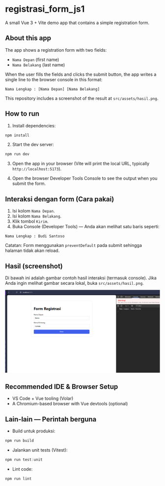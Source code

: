 # registrasi_form_js1

A small Vue 3 + Vite demo app that contains a simple registration form.

## About this app

The app shows a registration form with two fields:

- `Nama Depan` (first name)
- `Nama Belakang` (last name)

When the user fills the fields and clicks the submit button, the app writes a single line to the browser console in this format:

```
Nama Lengkap : [Nama Depan] [Nama Belakang]
```

This repository includes a screenshot of the result at `src/assets/hasil.png`.

## How to run

1. Install dependencies:

```powershell
npm install
```

2. Start the dev server:

```powershell
npm run dev
```

3. Open the app in your browser (Vite will print the local URL, typically `http://localhost:5173`).

4. Open the browser Developer Tools Console to see the output when you submit the form.

## Interaksi dengan form (Cara pakai)

1. Isi kolom `Nama Depan`.
2. Isi kolom `Nama Belakang`.
3. Klik tombol `Kirim`.
4. Buka Console (Developer Tools) — Anda akan melihat satu baris seperti:

```
Nama Lengkap : Budi Santoso
```

Catatan: Form menggunakan `preventDefault` pada submit sehingga halaman tidak akan reload.

## Hasil (screenshot)

Di bawah ini adalah gambar contoh hasil interaksi (termasuk console). Jika Anda ingin melihat gambar secara lokal, buka `src/assets/hasil.png`.

![Hasil Interaksi](src/assets/hasil.png)

## Recommended IDE & Browser Setup

- VS Code + Vue tooling (Volar)
- A Chromium-based browser with Vue devtools (optional)

## Lain-lain — Perintah berguna

- Build untuk produksi:

```powershell
npm run build
```

- Jalankan unit tests (Vitest):

```powershell
npm run test:unit
```

- Lint code:

```powershell
npm run lint
```

